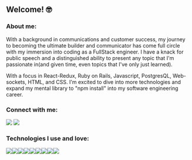 ## Welcome! 🤓

### About me: 


With a background in communications and customer success, my journey to becoming the ultimate builder and communicator has come full circle with my immersion into coding as a FullStack engineer. I have a knack for public speech and a distinguished ability to present any topic that I'm passionate in(and given time, even topics that I've only just learned).

With a focus in React-Redux, Ruby on Rails, Javascript, PostgresQL, Web-sockets, HTML, and CSS. I'm excited to dive into more technologies and expand my mental library to "npm install" into my software engineering career.


### Connect with me:

<a href="https://www.linkedin.com/in/jhilesyoung/" width="32px" target="_blank"> <img src="https://img.icons8.com/clouds/100/000000/linkedin.png"/></a> <a href="https://angel.co/u/jhilesyoung-gmail-com" width="32px" target="_blank"> <img src="https://img.icons8.com/clouds/100/000000/angel-with-sword.png"/></a>

### Technologies I use and love:

<img src="https://img.icons8.com/dusk/64/000000/react.png"/><img src="https://img.icons8.com/dusk/64/000000/ruby-programming-language.png"/><img src="https://img.icons8.com/dusk/64/000000/webpack.png"/><img src="https://img.icons8.com/dusk/64/000000/salesforce.png"/><img src="https://img.icons8.com/dusk/64/000000/javascript.png"/><img src="https://img.icons8.com/dusk/64/000000/html-5.png"/><img src="https://img.icons8.com/dusk/64/000000/css3.png"/><img src="https://img.icons8.com/dusk/64/000000/babel.png"/><img src="https://img.icons8.com/dusk/64/000000/visual-studio-code-2019.png"/>



<!--
**jhilesyoung/jhilesyoung** is a ✨ _special_ ✨ repository because its `README.md` (this file) appears on your GitHub profile.

Here are some ideas to get you started:

- 🔭 I’m currently working on ...
- 🌱 I’m currently learning ...
- 👯 I’m looking to collaborate on ...
- 🤔 I’m looking for help with ...
- 💬 Ask me about ...
- 📫 How to reach me: ...
- 😄 Pronouns: ...
- ⚡ Fun fact: ...
-->
